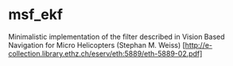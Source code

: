 # msf_ekf
Minimalistic implementation of the filter described in Vision Based Navigation for Micro Helicopters (Stephan M. Weiss) [http://e-collection.library.ethz.ch/eserv/eth:5889/eth-5889-02.pdf]

